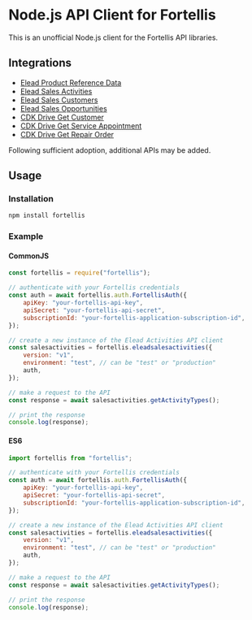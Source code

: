 # Node.js API Client for Fortellis

This is an unofficial Node.js client for the Fortellis API libraries.

## Integrations

- [Elead Product Reference Data](https://apidocs.fortellis.io/apis/9a205e0b-dc96-4cf7-91eb-c0ade5180901)
- [Elead Sales Activities](https://apidocs.fortellis.io/apis/d7440b3e-89ce-4e93-a6ad-56f2c061a77d)
- [Elead Sales Customers](https://apidocs.fortellis.io/apis/29745963-52a6-4068-b9e4-4e0fd0438ac4)
- [Elead Sales Opportunities](https://apidocs.fortellis.io/apis/0f47e065-c996-4a09-bcfa-c89d79102f38)
- [CDK Drive Get Customer](https://apidocs.fortellis.io/apis/f83a79c6-8cf9-4c1a-b45e-b266634eaf90)
- [CDK Drive Get Service Appointment](https://apidocs.fortellis.io/apis/11a8fd45-da51-4747-9e6f-a842828cc1b6)
- [CDK Drive Get Repair Order](https://apidocs.fortellis.io/apis/cf3e1079-e617-4e4d-acd0-21e991f60408)

Following sufficient adoption, additional APIs may be added.

## Usage

### Installation

```bash
npm install fortellis
```

### Example

#### CommonJS

```javascript
const fortellis = require("fortellis");

// authenticate with your Fortellis credentials
const auth = await fortellis.auth.FortellisAuth({
    apiKey: "your-fortellis-api-key",
    apiSecret: "your-fortellis-api-secret",
    subscriptionId: "your-fortellis-application-subscription-id",
});

// create a new instance of the Elead Activities API client
const salesactivities = fortellis.eleadsalesactivities({
    version: "v1",
    environment: "test", // can be "test" or "production"
    auth,
});

// make a request to the API
const response = await salesactivities.getActivityTypes();

// print the response
console.log(response);
```
#### ES6

```javascript
import fortellis from "fortellis";

// authenticate with your Fortellis credentials
const auth = await fortellis.auth.FortellisAuth({
    apiKey: "your-fortellis-api-key",
    apiSecret: "your-fortellis-api-secret",
    subscriptionId: "your-fortellis-application-subscription-id",
});

// create a new instance of the Elead Activities API client
const salesactivities = fortellis.eleadsalesactivities({
    version: "v1",
    environment: "test", // can be "test" or "production"
    auth,
});

// make a request to the API
const response = await salesactivities.getActivityTypes();

// print the response
console.log(response);
```